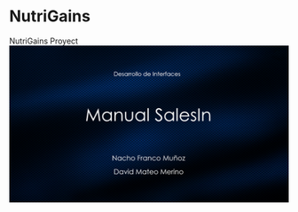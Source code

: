 # NutriGains
NutriGains Proyect
![portada](https://github.com/daviimt/SalesIn/blob/main/markdownImages/portada.png?raw=true)
